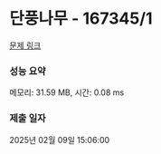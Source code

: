 # 단풍나무 - 167345/1 

[문제 링크](https://level.goorm.io/exam/167345/%EB%8B%A8%ED%92%8D%EB%82%98%EB%AC%B4/quiz/1) 

### 성능 요약

메모리: 31.59 MB, 시간: 0.08 ms

### 제출 일자

2025년 02월 09일 15:06:00

